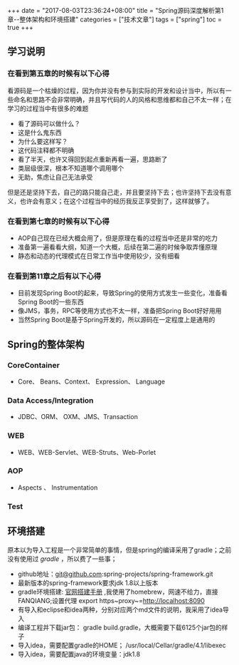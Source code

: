 +++
date = "2017-08-03T23:36:24+08:00" title = "Spring源码深度解析第1章--整体架构和环境搭建" categories = ["技术文章"] tags = ["spring"] toc = true
+++


学习说明
--------

### 在看到第五章的时候有以下心得

看源码是一个枯燥的过程，因为你并没有参与到实际的开发和设计当中，所以有一些命名和思路不会非常明确，并且写代码的人的风格和思维都和自己不太一样；在学习的过程当中有很多的难题

-   看了源码可以做什么？
-   这是什么鬼东西
-   为什么要这样写？
-   这代码注释都不明确
-   看了半天，也许又得回到起点重新再看一遍，思路断了
-   类层级很深，根本不知道哪个调用哪个
-   无助，焦虑让自己无法承受

但是还是坚持下去，自己的路只能自己走，并且要坚持下去；也许坚持下去没有意义，也许会有意义；在这个过程当中的经历我反正享受到了，这样就够了。

### 在看到第七章的时候有以下心得

-   AOP自己现在已经大概会用了，但是原理在看的过程当中还是非常的吃力
-   准备第一遍看看大纲，知道一个大概，后续在第二遍的时候争取弄懂原理
-   静态和动态的代理模式在日常工作当中使用较少，没有细看

### 在看到第11章之后有以下心得

-   目前发现Spring
    Boot的起来，导致Spring的使用方式发生一些变化，准备看Spring
    Boot的一些东西
-   像JMS，事务，RPC等使用方式也不太一样，准备把Spring Boot好好用用
-   当然Spring Boot是基于Spring开发的，所以源码在一定程度上是通用的

Spring的整体架构
----------------

### CoreContainer

-   Core、 Beans、Context、 Expression、 Language

### Data Access/Integration

-   JDBC、ORM、 OXM、JMS、Transaction

### WEB

-   WEB、WEB-Servlet、WEB-Struts、Web-Porlet

### AOP

-   Aspects 、 Instrumentation

### Test

环境搭建
--------

原本以为导入工程是一个非常简单的事情，但是spring的编译采用了gradle；之前没有使用过
*gradle* ，所以费了一些事；

-   github地址：git@github.com:spring-projects/spring-framework.git
-   最新版本的spring-framework要求jdk 1.8以上版本
-   gradle环境搭建: [官网搭建手册](https://gradle.org/install/)
    ,我使用了homebrew，网速不给力，直接FANQIANG;设置代理 export
    https~proxy~=<http://localhost:8090>
-   有导入和eclipse和idea两种，分别对应两个md文件的说明，我采用了idea导入
-   编译工程并下载jar包： gradle
    build.gradle，大概需要下载6125个jar包的样子
-   导入idea，需要配置gradle的HOME；
    /usr/local/Cellar/gradle/4.1/libexec
-   导入idea，需要配置java的环境变量：jdk1.8

